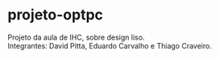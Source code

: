 # projeto-optpc
Projeto da aula de IHC, sobre design liso.<br>
Integrantes: David Pitta, Eduardo Carvalho e Thiago Craveiro.
